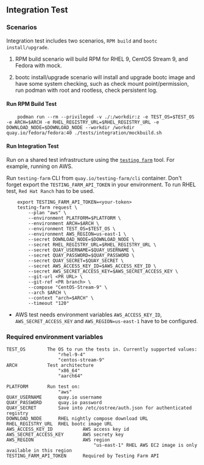 ## Integration Test

### Scenarios

Integration test includes two scenarios, `RPM build` and `bootc install/upgrade`.

1. RPM build scenario will build RPM for RHEL 9, CentOS Stream 9, and Fedora with mock.

2. bootc install/upgrade scenario will install and upgrade bootc image and have some system checking, such as check mount point/permission, run podman with root and rootless, check persistent log.

#### Run RPM Build Test

```shell
    podman run --rm --privileged -v ./:/workdir:z -e TEST_OS=$TEST_OS -e ARCH=$ARCH -e RHEL_REGISTRY_URL=$RHEL_REGISTRY_URL -e DOWNLOAD_NODE=$DOWNLOAD_NODE --workdir /workdir quay.io/fedora/fedora:40 ./tests/integration/mockbuild.sh
```

#### Run Integration Test

Run on a shared test infrastructure using the [`testing farm`](https://docs.testing-farm.io/Testing%20Farm/0.1/cli.html) tool. For example, running on AWS.

Run `testing-farm` CLI from `quay.io/testing-farm/cli` container. Don't forget export the `TESTING_FARM_API_TOKEN` in your environment. To run RHEL test, `Red Hat Ranch` has to be used.

```shell
    export TESTING_FARM_API_TOKEN=<your-token>
    testing-farm request \
        --plan "aws" \
        --environment PLATFORM=$PLATFORM \
        --environment ARCH=$ARCH \
        --environment TEST_OS=$TEST_OS \
        --environment AWS_REGION=us-east-1 \
        --secret DOWNLOAD_NODE=$DOWNLOAD_NODE \
        --secret RHEL_REGISTRY_URL=$RHEL_REGISTRY_URL \
        --secret QUAY_USERNAME=$QUAY_USERNAME \
        --secret QUAY_PASSWORD=$QUAY_PASSWORD \
        --secret QUAY_SECRET=$QUAY_SECRET \
        --secret AWS_ACCESS_KEY_ID=$AWS_ACCESS_KEY_ID \
        --secret AWS_SECRET_ACCESS_KEY=$AWS_SECRET_ACCESS_KEY \
        --git-url <PR URL> \
        --git-ref <PR branch> \
        --compose "CentOS-Stream-9" \
        --arch $ARCH \
        --context "arch=$ARCH" \
        --timeout "120"
```

* AWS test needs environment variables `AWS_ACCESS_KEY_ID`, `AWS_SECRET_ACCESS_KEY` and `AWS_REGION=us-east-1` have to be configured.

### Required environment variables

    TEST_OS        The OS to run the tests in. Currently supported values:
                       "rhel-9-4"
                       "centos-stream-9"
    ARCH           Test architecture
                       "x86_64"
                       "aarch64"

    PLATFORM       Run test on:
                       "aws"
    QUAY_USERNAME      quay.io username
    QUAY_PASSWORD      quay.io password
    QUAY_SECRET        Save into /etc/ostree/auth.json for authenticated registry
    DOWNLOAD_NODE      RHEL nightly compose download URL
    RHEL_REGISTRY_URL  RHEL bootc image URL
    AWS_ACCESS_KEY_ID           AWS access key id
    AWS_SECRET_ACCESS_KEY       AWS secrety key
    AWS_REGION                  AWS region
                                    "us-east-1" RHEL AWS EC2 image is only available in this region
    TESTING_FARM_API_TOKEN      Required by Testing Farm API
